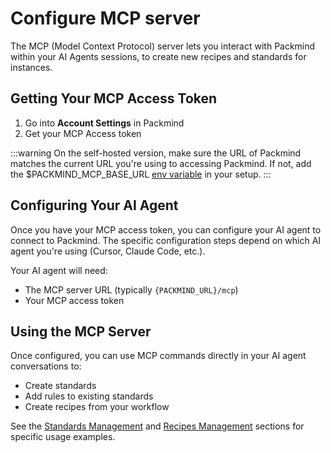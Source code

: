 # Configure MCP server

The MCP (Model Context Protocol) server lets you interact with Packmind within your AI Agents sessions, to create new recipes and standards for instances.

## Getting Your MCP Access Token

1. Go into **Account Settings** in Packmind
2. Get your MCP Access token

:::warning
On the self-hosted version, make sure the URL of Packmind matches the current URL you're using to accessing Packmind.
If not, add the $PACKMIND_MCP_BASE_URL [env variable](./gs-install-self-hosted.md) in your setup.
:::

## Configuring Your AI Agent

Once you have your MCP access token, you can configure your AI agent to connect to Packmind. The specific configuration steps depend on which AI agent you're using (Cursor, Claude Code, etc.).

Your AI agent will need:

- The MCP server URL (typically `{PACKMIND_URL}/mcp`)
- Your MCP access token

## Using the MCP Server

Once configured, you can use MCP commands directly in your AI agent conversations to:

- Create standards
- Add rules to existing standards
- Create recipes from your workflow

See the [Standards Management](./standards-management.md) and [Recipes Management](./recipes-management.md) sections for specific usage examples.
